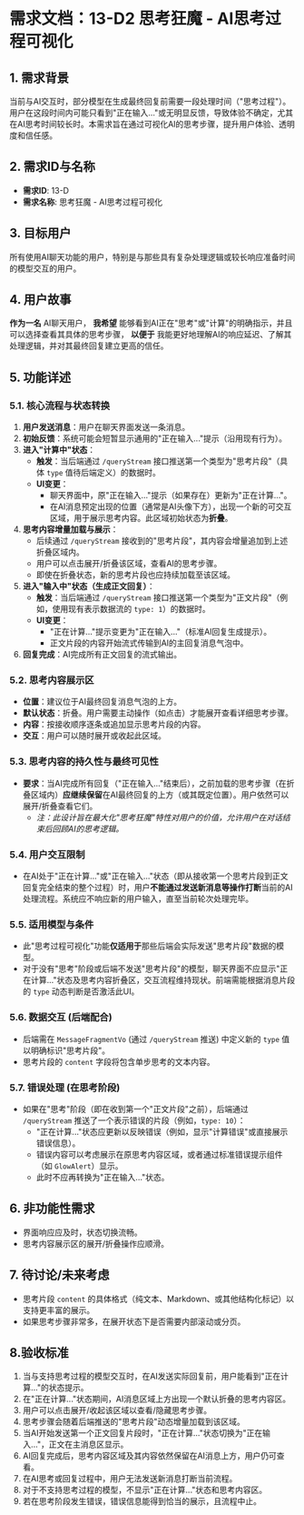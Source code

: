 # 需求文档：13-D2 思考狂魔 - AI思考过程可视化

## 1. 需求背景

当前与AI交互时，部分模型在生成最终回复前需要一段处理时间（"思考过程"）。用户在这段时间内可能只看到"正在输入..."或无明显反馈，导致体验不确定，尤其在AI思考时间较长时。本需求旨在通过可视化AI的思考步骤，提升用户体验、透明度和信任感。

## 2. 需求ID与名称

*   **需求ID**: 13-D
*   **需求名称**: 思考狂魔 - AI思考过程可视化

## 3. 目标用户

所有使用AI聊天功能的用户，特别是与那些具有复杂处理逻辑或较长响应准备时间的模型交互的用户。

## 4. 用户故事

**作为一名** AI聊天用户，
**我希望** 能够看到AI正在"思考"或"计算"的明确指示，并且可以选择查看其具体的思考步骤，
**以便于** 我能更好地理解AI的响应延迟、了解其处理逻辑，并对其最终回复建立更高的信任。

## 5. 功能详述

### 5.1. 核心流程与状态转换

1.  **用户发送消息**：用户在聊天界面发送一条消息。
2.  **初始反馈**：系统可能会短暂显示通用的"正在输入..."提示（沿用现有行为）。
3.  **进入"计算中"状态**：
    *   **触发**：当后端通过 `/queryStream` 接口推送第一个类型为"思考片段"（具体 `type` 值待后端定义）的数据时。
    *   **UI变更**：
        *   聊天界面中，原"正在输入..."提示（如果存在）更新为"正在计算..."。
        *   在AI消息预定出现的位置（通常是AI头像下方），出现一个新的可交互区域，用于展示思考内容。此区域初始状态为**折叠**。
4.  **思考内容增量加载与展示**：
    *   后续通过 `/queryStream` 接收到的"思考片段"，其内容会增量追加到上述折叠区域内。
    *   用户可以点击展开/折叠该区域，查看AI的思考步骤。
    *   即使在折叠状态，新的思考片段也应持续加载至该区域。
5.  **进入"输入中"状态（生成正文回复）**：
    *   **触发**：当后端通过 `/queryStream` 接口推送第一个类型为"正文片段"（例如，使用现有表示数据流的 `type: 1`）的数据时。
    *   **UI变更**：
        *   "正在计算..."提示变更为"正在输入..."（标准AI回复生成提示）。
        *   正文片段的内容开始流式传输到AI的主回复消息气泡中。
6.  **回复完成**：AI完成所有正文回复的流式输出。

### 5.2. 思考内容展示区

*   **位置**：建议位于AI最终回复消息气泡的上方。
*   **默认状态**：折叠。用户需要主动操作（如点击）才能展开查看详细思考步骤。
*   **内容**：按接收顺序逐条或追加显示思考片段的内容。
*   **交互**：用户可以随时展开或收起此区域。

### 5.3. 思考内容的持久性与最终可见性

*   **要求**：当AI完成所有回复（"正在输入..."结束后），之前加载的思考步骤（在折叠区域内）**应继续保留**在AI最终回复的上方（或其既定位置）。用户依然可以展开/折叠查看它们。
    *   *注：此设计旨在最大化"思考狂魔"特性对用户的价值，允许用户在对话结束后回顾AI的思考逻辑。*

### 5.4. 用户交互限制

*   在AI处于"正在计算..."或"正在输入..."状态（即从接收第一个思考片段到正文回复完全结束的整个过程）时，用户**不能通过发送新消息等操作打断**当前的AI处理流程。系统应不响应新的用户输入，直至当前轮次处理完毕。

### 5.5. 适用模型与条件

*   此"思考过程可视化"功能**仅适用于**那些后端会实际发送"思考片段"数据的模型。
*   对于没有"思考"阶段或后端不发送"思考片段"的模型，聊天界面不应显示"正在计算..."状态及思考内容折叠区，交互流程维持现状。前端需能根据消息片段的 `type` 动态判断是否激活此UI。

### 5.6. 数据交互 (后端配合)

*   后端需在 `MessageFragmentVo` (通过 `/queryStream` 推送) 中定义新的 `type` 值以明确标识"思考片段"。
*   思考片段的 `content` 字段将包含单步思考的文本内容。

### 5.7. 错误处理 (在思考阶段)

*   如果在"思考"阶段（即在收到第一个"正文片段"之前），后端通过 `/queryStream` 推送了一个表示错误的片段（例如，`type: 10`）：
    *   "正在计算..."状态应更新以反映错误（例如，显示"计算错误"或直接展示错误信息）。
    *   错误内容可以考虑展示在原思考内容区域，或者通过标准错误提示组件（如 `GlowAlert`）显示。
    *   此时不应再转换为"正在输入..."状态。

## 6. 非功能性需求

*   界面响应应及时，状态切换流畅。
*   思考内容展示区的展开/折叠操作应顺滑。

## 7. 待讨论/未来考虑

*   思考片段 `content` 的具体格式（纯文本、Markdown、或其他结构化标记）以支持更丰富的展示。
*   如果思考步骤非常多，在展开状态下是否需要内部滚动或分页。

## 8.验收标准

1.  当与支持思考过程的模型交互时，在AI发送实际回复前，用户能看到"正在计算..."的状态提示。
2.  在"正在计算..."状态期间，AI消息区域上方出现一个默认折叠的思考内容区。
3.  用户可以点击展开/收起该区域以查看/隐藏思考步骤。
4.  思考步骤会随着后端推送的"思考片段"动态增量加载到该区域。
5.  当AI开始发送第一个正文回复片段时，"正在计算..."状态切换为"正在输入..."，正文在主消息区显示。
6.  AI回复完成后，思考内容区域及其内容依然保留在AI消息上方，用户仍可查看。
7.  在AI思考或回复过程中，用户无法发送新消息打断当前流程。
8.  对于不支持思考过程的模型，不显示"正在计算..."状态和思考内容区。
9.  若在思考阶段发生错误，错误信息能得到恰当的展示，且流程中止。 